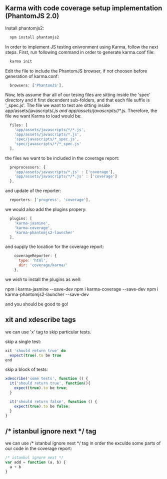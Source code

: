 Karma with code coverage setup implementation (PhantomJS 2.0)
-------------------------------------------------------------

Install phantomjs2:

```javaScript
  npm install phantomjs2
```

In order to implement JS testing enivronment using Karma, follow the next steps.
First, run following command in order to generate karma.conf file:

```javaScript
  karma init
```

Edit the file to include the PhantomJS browser, if not choosen before generation of karma.conf:

```javaScript
  browsers: ['PhantomJS'],
```
Now, lets assume thar all of our tesing files are sitting inside the 'spec' directory and it first decendent sub-folders, and that each file suffix is '_spec.js'. The file we want to test are sitting inside app/assets/javascripts/*.js and app/assets/javascripts/*/*.js.
Therefore, the file we want Karma to load would be:

```javaScript
  files: [
    'app/assets/javascripts/*/*.js',
    'app/assets/javascripts/*.js',
    'spec/javascripts/*_spec.js',
    'spec/javascripts/*/*_spec.js'
  ],
```
the files we want to be included in the coverage report:

```javaScript
  preprocessors: {
    'app/assets/javascripts/*.js' : ['coverage'],
    'app/assets/javascripts/*/*.js' : ['coverage']
  },
```

and update of the reporter:

```javaScript
  reporters: ['progress', 'coverage'],
```

we would also add the plugins propery:

```javaScript
  plugins: [
    'karma-jasmine',
    'karma-coverage',
    'karma-phantomjs2-launcher'
  ],
```

and supply the location for the coverage report:

```javaScript
    coverageReporter: {
      type: 'html',
      dir: 'coverage/karma/'
    },
```

we wish to install the plugins as well:

npm i karma-jasmine --save-dev
npm i karma-coverage --save-dev
npm i karma-phantomjs2-launcher --save-dev

and you should be good to go!


xit and xdescribe tags
----------------------------
we can use 'x' tag to skip particular tests.


skip a single test:
```javaScript
xit 'should return true' do
  expect(true).to be true
end
```

skip a block of tests:
```javaScript
xdescribe('some tests', function () {
  it('should return true', function(){
    expect(true).to be true;
  }

  it('should return false', function () {
    expect(true).to be false;
  }
}
```

/* istanbul ignore next */ tag
-----------------------------
we can use /* istanbul ignore next */ tag in order the exculde some parts of our code in the coverage report:

```javaScript
/* istanbul ignore next */
var add = function (a, b) {
  a + b
}
```
